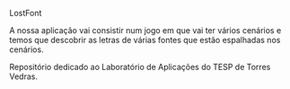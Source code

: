 LostFont

A nossa aplicação vai consistir num jogo em que vai ter vários cenários e temos que descobrir as letras de várias fontes que estão espalhadas nos cenários.

Repositório dedicado ao Laboratório de Aplicações do TESP de Torres Vedras.
